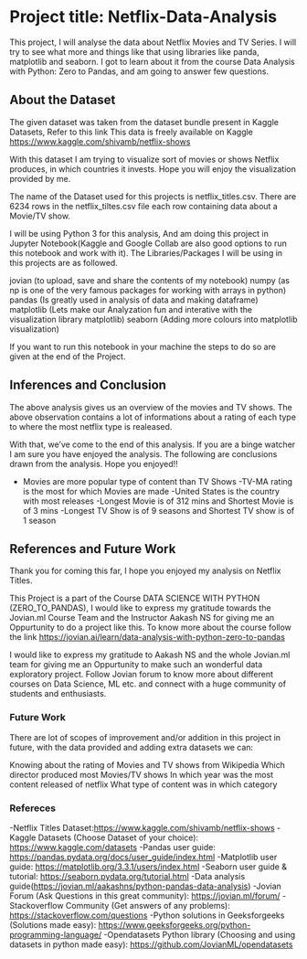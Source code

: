 # Project title: Netflix-Data-Analysis
This project, I will analyse the data about Netflix Movies and TV Series. I will try to see what more and things like that using libraries like panda, matplotlib and seaborn. I got to learn about it from the course Data Analysis with Python: Zero to Pandas, and am going to answer few questions.

## About the Dataset
The given dataset was taken from the dataset bundle present in Kaggle Datasets, Refer to this link This data is freely available on Kaggle https://www.kaggle.com/shivamb/netflix-shows

With this dataset I am trying to visualize sort of movies or shows Netflix produces, in which countries it invests. Hope you will enjoy the visualization provided by me.

The name of the Dataset used for this projects is netflix_titles.csv. There are 6234 rows in the netflix_tiltes.csv file each row containing data about a Movie/TV show.

I will be using Python 3 for this analysis, And am doing this project in Jupyter Notebook(Kaggle and Google Collab are also good options to run this notebook and work with it). The Libraries/Packages I will be using in this projects are as followed.

jovian (to upload, save and share the contents of my notebook) numpy (as np is one of the very famous packages for working with arrays in python) pandas (Is greatly used in analysis of data and making dataframe) matplotlib (Lets make our Analyzation fun and interative with the visualization library matplotlib) seaborn (Adding more colours into matplotlib visualization)

If you want to run this notebook in your machine the steps to do so are given at the end of the Project.

## Inferences and Conclusion
The above analysis gives us an overview of the movies and TV shows. The above observation contains a lot of informations about a rating of each type to where the most netflix type is realeased.

With that, we’ve come to the end of this analysis. If you are a binge watcher I am sure you have enjoyed the analysis. The following are conclusions drawn from the analysis. Hope you enjoyed!!

* Movies are more popular type of content than TV Shows
 -TV-MA rating is the most for which Movies are made
 -United States is the country with most releases
 -Longest Movie is of 312 mins and Shortest Movie is of 3 mins
 -Longest TV Show is of 9 seasons and Shortest TV show is of 1 season

## References and Future Work
Thank you for coming this far, I hope you enjoyed my analysis on Netflix Titles.

This Project is a part of the Course DATA SCIENCE WITH PYTHON (ZERO_TO_PANDAS), I would like to express my gratitude towards the Jovian.ml Course Team and the Instructor Aakash NS for giving me an Oppurtunity to do a project like this. To know more about the course follow the link https://jovian.ai/learn/data-analysis-with-python-zero-to-pandas

I would like to express my gratitude to Aakash NS and the whole Jovian.ml team for giving me an Oppurtunity to make such an wonderful data exploratory project. Follow Jovian forum to know more about different courses on Data Science, ML etc. and connect with a huge community of students and enthusiasts.

### Future Work

There are lot of scopes of improvement and/or addition in this project in future, with the data provided and adding extra datasets we can:

Knowing about the rating of Movies and TV shows from Wikipedia
Which director produced most Movies/TV shows
In which year was the most content released of netflix
What type of content was in which category

### Refereces

-Netflix Titles Dataset:https://www.kaggle.com/shivamb/netflix-shows
-Kaggle Datasets (Choose Dataset of your choice): https://www.kaggle.com/datasets
-Pandas user guide: https://pandas.pydata.org/docs/user_guide/index.html
-Matplotlib user guide: https://matplotlib.org/3.3.1/users/index.html
-Seaborn user guide & tutorial: https://seaborn.pydata.org/tutorial.html
-Data analysis guide(https://jovian.ml/aakashns/python-pandas-data-analysis)
-Jovian Forum (Ask Questions in this great community): https://jovian.ml/forum/
-Stackoverflow Community (Get answers of any problems): https://stackoverflow.com/questions
-Python solutions in Geeksforgeeks (Solutions made easy): https://www.geeksforgeeks.org/python-programming-language/
-Opendatasets Python library (Choosing and using datasets in python made easy): https://github.com/JovianML/opendatasets
